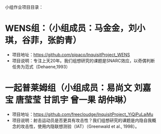 小组作业项目目录：

# WENS组：（小组成员：马金金，刘小琪，谷菲，张韵青）
* 项目地址：https://github.com/pipaco/InquisitProject_WENS
* 项目说明：专注上天20年。我们组想研究的课题是SNARC效应，以奇偶判断任务为范式（Dehaene,1993）

# 一起普莱姆组（小组成员：易尚文 刘嘉宝 唐莹莹 甘凯宇 曾一果 胡仲琳）
* 项目地址：https://github.com/freecloudge/InquisitProject_YiQiPuLaiMu
* 项目说明：射击运动员是否更具有攻击性？我们组想研究的课题是内隐自我概念的攻击性，使用内隐联想测验（IAT）（Greenwald et al., 1998）。
   
